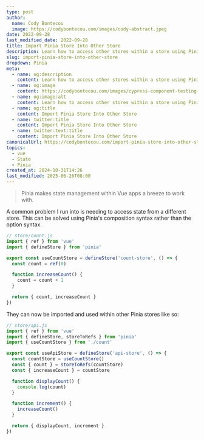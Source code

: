 ```yaml
---
type: post
author:
  name: Cody Bontecou
  image: https://codybontecou.com/images/cody-abstract.jpeg
date: 2022-09-28
last_modified_date: 2022-09-28
title: Import Pinia Store Into Other Store
description: Learn how to access other stores within a store using Pinia.
slug: import-pinia-store-into-other-store
dropdown: Pinia
meta:
  - name: og:description
    content: Learn how to access other stores within a store using Pinia.
  - name: og:image
    content: https://codybontecou.com/images/cypress-component-testing-with-nuxt-3.png
  - name: og:image:alt
    content: Learn how to access other stores within a store using Pinia.
  - name: og:title
    content: Import Pinia Store Into Other Store
  - name: twitter:title
    content: Import Pinia Store Into Other Store
  - name: twitter:text:title
    content: Import Pinia Store Into Other Store
canonicalUrl: https://codybontecou.com/import-pinia-store-into-other-store
topics:
  - vue
  - State
  - Pinia
created_at: 2024-10-31T14:26
last_modified: 2025-06-26T08:00
---
```


> Pinia makes state management within Vue apps a breeze to work with.

A common problem I run into is needing to access state from a different store. This can be solved using Pinia's composition syntax rather than the option syntax.

```ts
// store/count.js
import { ref } from 'vue'
import { defineStore } from 'pinia'

export const useCountStore = defineStore('count-store', () => {
  const count = ref(0)

  function increaseCount() {
    count = count + 1
  }

  return { count, increaseCount }
})
```

They can now be imported and used within other Pinia stores like so:

```ts
// store/api.js
import { ref } from 'vue'
import { defineStore, storeToRefs } from 'pinia'
import { useCountStore } from './count'

export const useApiStore = defineStore('api-store', () => {
  const countStore = useCountStore()
  const { count } = storeToRefs(countStore)
  const { increaseCount } = countStore

  function displayCount() {
    console.log(count)
  }

  function increment() {
    increaseCount()
  }

  return { displayCount, increment }
})
```
